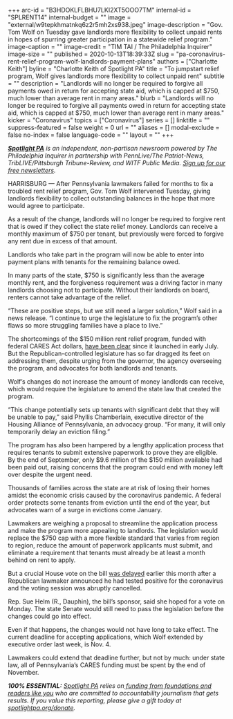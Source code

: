 +++
arc-id = "B3HDOKLFLBHU7LKI2XT5OOO7TM"
internal-id = "SPLRENT14"
internal-budget = ""
image = "external/w9tepkhmatnkq6z2r5mh2xs938.jpeg"
image-description = "Gov. Tom Wolf on Tuesday gave landlords more flexibility to collect unpaid rents in hopes of spurring greater participation in a statewide relief program."
image-caption = ""
image-credit = "TIM TAI / The Philadelphia Inquirer"
image-size = ""
published = 2020-10-13T18:39:33Z
slug = "pa-coronavirus-rent-relief-program-wolf-landlords-payment-plans"
authors = ["Charlotte Keith"]
byline = "Charlotte Keith of Spotlight PA"
title = "To jumpstart relief program, Wolf gives landlords more flexibility to collect unpaid rent"
subtitle = ""
description = "Landlords will no longer be required to forgive all payments owed in return for accepting state aid, which is capped at $750, much lower than average rent in many areas."
blurb = "Landlords will no longer be required to forgive all payments owed in return for accepting state aid, which is capped at $750, much lower than average rent in many areas."
kicker = "Coronavirus"
topics = ["Coronavirus"]
series = []
linktitle = ""
suppress-featured = false
weight = 0
url = ""
aliases = []
modal-exclude = false
no-index = false
language-code = ""
layout = ""
+++

<a href="https://www.spotlightpa.org/"><i><b>Spotlight PA</b></i></a><i> is an independent, non-partisan newsroom powered by The Philadelphia Inquirer in partnership with PennLive/The Patriot-News, TribLIVE/Pittsburgh Tribune-Review, and WITF Public Media. </i><a href="https://www.spotlightpa.org/newsletters"><i>Sign up for our free newsletters</i></a><i>.</i>

HARRISBURG — After Pennsylvania lawmakers failed for months to fix a troubled rent relief program, Gov. Tom Wolf intervened Tuesday, giving landlords flexibility to collect outstanding balances in the hope that more would agree to participate.

As a result of the change, landlords will no longer be required to forgive rent that is owed if they collect the state relief money. Landlords can receive a monthly maximum of $750 per tenant, but previously were forced to forgive any rent due in excess of that amount.

Landlords who take part in the program will now be able to enter into payment plans with tenants for the remaining balance owed.

In many parts of the state, $750 is significantly less than the average monthly rent, and the forgiveness requirement was a driving factor in many landlords choosing not to participate. Without their landlords on board, renters cannot take advantage of the relief.

“These are positive steps, but we still need a larger solution,” Wolf said in a news release. “I continue to urge the legislature to fix the program’s other flaws so more struggling families have a place to live.”

<script src="https://www.spotlightpa.org/embed.js" async></script><div data-spl-embed-version="1" data-spl-src="https://www.spotlightpa.org/embeds/newsletter/"></div>

The shortcomings of the $150 million rent relief program, funded with federal CARES Act dollars, <a href="https://www.spotlightpa.org/news/2020/08/pa-evictions-ban-rental-assistance-program-coronavirus-flaws/">have been clear</a> since it launched in early July. But the Republican-controlled legislature has so far dragged its feet on addressing them, despite urging from the governor, the agency overseeing the program, and advocates for both landlords and tenants.

Wolf’s changes do not increase the amount of money landlords can receive, which would require the legislature to amend the state law that created the program.

“This change potentially sets up tenants with significant debt that they will be unable to pay,” said Phyllis Chamberlain, executive director of the Housing Alliance of Pennsylvania, an advocacy group. “For many, it will only temporarily delay an eviction filing.”

The program has also been hampered by a lengthy application process that requires tenants to submit extensive paperwork to prove they are eligible. By the end of September, only $9.6 million of the $150 million available had been paid out, raising concerns that the program could end with money left over despite the urgent need.

Thousands of families across the state are at risk of losing their homes amidst the economic crisis caused by the coronavirus pandemic. A federal order protects some tenants from eviction until the end of the year, but advocates warn of a surge in evictions come January.

Lawmakers are weighing a proposal to streamline the application process and make the program more appealing to landlords. The legislation would replace the $750 cap with a more flexible standard that varies from region to region, reduce the amount of paperwork applicants must submit, and eliminate a requirement that tenants must already be at least a month behind on rent to apply.

But a crucial House vote on the bill <a href="https://www.spotlightpa.org/news/2020/10/pa-house-republican-coronavirus-positive-rental-assistance-program-election-delays/">was delayed</a> earlier this month after a Republican lawmaker announced he had tested positive for the coronavirus and the voting session was abruptly cancelled.

<script src="https://www.spotlightpa.org/embed.js" async></script><div data-spl-embed-version="1" data-spl-src="https://www.spotlightpa.org/embeds/donate/"></div>

Rep. Sue Helm (R., Dauphin), the bill’s sponsor, said she hoped for a vote on Monday. The state Senate would still need to pass the legislation before the changes could go into effect.

Even if that happens, the changes would not have long to take effect. The current deadline for accepting applications, which Wolf extended by executive order last week, is Nov. 4.

Lawmakers could extend that deadline further, but not by much: under state law, all of Pennsylvania’s CARES funding must be spent by the end of November.

<i><b>100% ESSENTIAL:</b></i><i> </i><a href="https://www.spotlightpa.org/"><i>Spotlight PA</i></a><i> relies on</i><a href="https://www.spotlightpa.org/support"><i> funding from foundations and readers like you</i></a><i> who are committed to accountability journalism that gets results. If you value this reporting, please give a gift today at </i><a href="http://spotlightpa.org/donate"><i>spotlightpa.org/donate</i></a><i>.</i>
